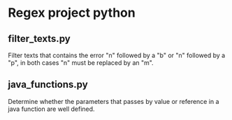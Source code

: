 # Regex project python
## filter_texts.py
Filter texts that contains the error "n" followed by a "b" or "n" followed by a "p", in both cases "n" must be replaced by an "m".
## java_functions.py
Determine whether the parameters that passes by value or reference in a java function are well defined.
